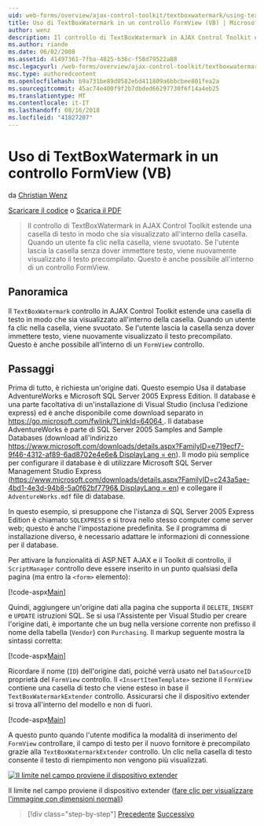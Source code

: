 ```yaml
---
uid: web-forms/overview/ajax-control-toolkit/textboxwatermark/using-textboxwatermark-in-a-formview-vb
title: Uso di TextBoxWatermark in un controllo FormView (VB) | Microsoft Docs
author: wenz
description: Il controllo di TextBoxWatermark in AJAX Control Toolkit estende una casella di testo in modo che sia visualizzato all'interno della casella. Quando un utente fa clic nella casella, lo posso...
ms.author: riande
ms.date: 06/02/2008
ms.assetid: 41497361-7fba-4825-b36c-f58d79522a88
msc.legacyurl: /web-forms/overview/ajax-control-toolkit/textboxwatermark/using-textboxwatermark-in-a-formview-vb
msc.type: authoredcontent
ms.openlocfilehash: b9a731be89d0582ebd411809a6bbcbee801fea2a
ms.sourcegitcommit: 45ac74e400f9f2b7dbded66297730f6f14a4eb25
ms.translationtype: MT
ms.contentlocale: it-IT
ms.lasthandoff: 08/16/2018
ms.locfileid: "41827207"
---
```

<a name="using-textboxwatermark-in-a-formview-vb"></a>Uso di TextBoxWatermark in un controllo FormView (VB)
====================
da [Christian Wenz](https://github.com/wenz)

[Scaricare il codice](http://download.microsoft.com/download/9/3/f/93f8daea-bebd-4821-833b-95205389c7d0/TextBoxWatermark1.vb.zip) o [Scarica il PDF](http://download.microsoft.com/download/b/6/a/b6ae89ee-df69-4c87-9bfb-ad1eb2b23373/textboxwatermark1VB.pdf)

> Il controllo di TextBoxWatermark in AJAX Control Toolkit estende una casella di testo in modo che sia visualizzato all'interno della casella. Quando un utente fa clic nella casella, viene svuotato. Se l'utente lascia la casella senza dover immettere testo, viene nuovamente visualizzato il testo precompilato. Questo è anche possibile all'interno di un controllo FormView.


## <a name="overview"></a>Panoramica

Il `TextBoxWatermark` controllo in AJAX Control Toolkit estende una casella di testo in modo che sia visualizzato all'interno della casella. Quando un utente fa clic nella casella, viene svuotato. Se l'utente lascia la casella senza dover immettere testo, viene nuovamente visualizzato il testo precompilato. Questo è anche possibile all'interno di un `FormView` controllo.

## <a name="steps"></a>Passaggi

Prima di tutto, è richiesta un'origine dati. Questo esempio Usa il database AdventureWorks e Microsoft SQL Server 2005 Express Edition. Il database è una parte facoltativa di un'installazione di Visual Studio (inclusa l'edizione express) ed è anche disponibile come download separato in [ https://go.microsoft.com/fwlink/?LinkId=64064 ](https://go.microsoft.com/fwlink/?LinkId=64064). Il database AdventureWorks è parte di SQL Server 2005 Samples and Sample Databases (download all'indirizzo [ https://www.microsoft.com/downloads/details.aspx?FamilyID=e719ecf7-9f46-4312-af89-6ad8702e4e6e&amp; DisplayLang = en](https://www.microsoft.com/downloads/details.aspx?FamilyID=e719ecf7-9f46-4312-af89-6ad8702e4e6e&amp;DisplayLang=en)). Il modo più semplice per configurare il database è di utilizzare Microsoft SQL Server Management Studio Express ([https://www.microsoft.com/downloads/details.aspx?FamilyID=c243a5ae-4bd1-4e3d-94b8-5a0f62bf7796&amp; DisplayLang = en](https://www.microsoft.com/downloads/details.aspx?FamilyID=c243a5ae-4bd1-4e3d-94b8-5a0f62bf7796&amp;DisplayLang=en)) e collegare il `AdventureWorks.mdf` file di database.

In questo esempio, si presuppone che l'istanza di SQL Server 2005 Express Edition è chiamato `SQLEXPRESS` e si trova nello stesso computer come server web; questo è anche l'impostazione predefinita. Se il programma di installazione diverso, è necessario adattare le informazioni di connessione per il database.

Per attivare la funzionalità di ASP.NET AJAX e il Toolkit di controllo, il `ScriptManager` controllo deve essere inserito in un punto qualsiasi della pagina (ma entro la `<form>` elemento):

[!code-aspx[Main](using-textboxwatermark-in-a-formview-vb/samples/sample1.aspx)]

Quindi, aggiungere un'origine dati alla pagina che supporta il `DELETE`, `INSERT` e `UPDATE` istruzioni SQL. Se si usa l'Assistente per Visual Studio per creare l'origine dati, è importante che un bug nella versione corrente non prefisso il nome della tabella (`Vendor`) con `Purchasing`. Il markup seguente mostra la sintassi corretta:

[!code-aspx[Main](using-textboxwatermark-in-a-formview-vb/samples/sample2.aspx)]

Ricordare il nome (`ID`) dell'origine dati, poiché verrà usato nel `DataSourceID` proprietà del `FormView` controllo. Il `<InsertItemTemplate>` sezione il `FormView` contiene una casella di testo che viene esteso in base il `TextBoxWatermarkExtender` controllo. Assicurarsi che il dispositivo extender si trova all'interno del modello e non di fuori.

[!code-aspx[Main](using-textboxwatermark-in-a-formview-vb/samples/sample3.aspx)]

A questo punto quando l'utente modifica la modalità di inserimento del `FormView` controllare, il campo di testo per il nuovo fornitore è precompilato grazie alla `TextBoxWatermarkExtender` controllo. Un clic nella casella di testo consente il testo di riempimento non vengono più visualizzati.


[![Il limite nel campo proviene il dispositivo extender](using-textboxwatermark-in-a-formview-vb/_static/image2.png)](using-textboxwatermark-in-a-formview-vb/_static/image1.png)

Il limite nel campo proviene il dispositivo extender ([fare clic per visualizzare l'immagine con dimensioni normali](using-textboxwatermark-in-a-formview-vb/_static/image3.png))

> [!div class="step-by-step"]
> [Precedente](using-textboxwatermark-with-validation-controls-cs.md)
> [Successivo](using-textboxwatermark-with-validation-controls-vb.md)
